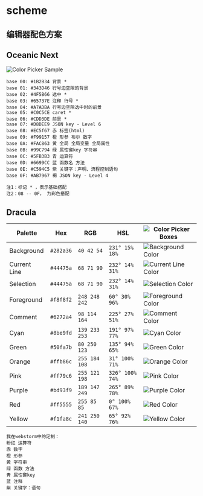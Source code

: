 # scheme
编辑器配色方案
---


## Oceanic Next
![Color Picker Sample](https://packagecontrol.io/readmes/img/75db47e3185b7cbd9ffd347909f7c8e197ae7073.png)

```
base 00: #1B2B34 背景 *
base 01: #343D46 行号边空隙的背景
base 02: #4F5B66 选中 *
base 03: #65737E 注释 行号 *
base 04: #A7ADBA 行号边空隙选中时的前景
base 05: #C0C5CE caret *
base 06: #CDD3DE 前景 *
base 07: #D8DEE9 JSON key - Level 6
base 08: #EC5f67 赤 标签(html)
base 09: #F99157 橙 形参 布尔 数字
base 0A: #FAC863 黄 全局 全局变量 全局属性
base 0B: #99C794 绿 属性键key 字符串
base 0C: #5FB3B3 青 运算符
base 0D: #6699CC 蓝 函数名 方法
base 0E: #C594C5 紫 关键字：声明、流程控制语句
base 0F: #AB7967 褐 JSON key - Level 4

注1：标记 * ，表示基础搭配
注2：08 -- 0F， 为彩色搭配
```


## Dracula

Palette      | Hex       | RGB           | HSL             | ![Color Picker Boxes](https://draculatheme.com/assets/img/color-boxes/eyedropper.png)
---          | ---       | ---           | ---             | ---
Background   | `#282a36` | `40 42 54`    | `231° 15% 18%`  | ![Background Color](https://draculatheme.com/assets/img/color-boxes/background.png)
Current Line | `#44475a` | `68 71 90`    | `232° 14% 31%`  | ![Current Line Color](https://draculatheme.com/assets/img/color-boxes/current_line.png)
Selection    | `#44475a` | `68 71 90`    | `232° 14% 31%`  | ![Selection Color](https://draculatheme.com/assets/img/color-boxes/selection.png)
Foreground   | `#f8f8f2` | `248 248 242` | `60° 30% 96%`   | ![Foreground Color](https://draculatheme.com/assets/img/color-boxes/foreground.png)
Comment      | `#6272a4` | `98 114 164`  | `225° 27% 51%`  | ![Comment Color](https://draculatheme.com/assets/img/color-boxes/comment.png)
Cyan         | `#8be9fd` | `139 233 253` | `191° 97% 77%`  | ![Cyan Color](https://draculatheme.com/assets/img/color-boxes/cyan.png)
Green        | `#50fa7b` | `80 250 123`  | `135° 94% 65%`  | ![Green Color](https://draculatheme.com/assets/img/color-boxes/green.png)
Orange       | `#ffb86c` | `255 184 108` | `31° 100% 71%`  | ![Orange Color](https://draculatheme.com/assets/img/color-boxes/orange.png)
Pink         | `#ff79c6` | `255 121 198` | `326° 100% 74%` | ![Pink Color](https://draculatheme.com/assets/img/color-boxes/pink.png)
Purple       | `#bd93f9` | `189 147 249` | `265° 89% 78%`  | ![Purple Color](https://draculatheme.com/assets/img/color-boxes/purple.png)
Red          | `#ff5555` | `255 85 85`   | `0° 100% 67%`   | ![Red Color](https://draculatheme.com/assets/img/color-boxes/red.png)
Yellow       | `#f1fa8c` | `241 250 140` | `65° 92% 76%`   | ![Yellow Color](https://draculatheme.com/assets/img/color-boxes/yellow.png)

```
我在webstorm中的定制：
粉红 运算符
赤 数字
橙 形参
黄 字符串
绿 函数 方法
青 属性键key
蓝 注释
紫 关键字：语句
```

